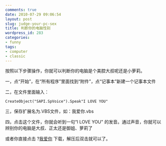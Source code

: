 ```yaml
---
comments: true
date: 2010-07-29 09:06:54
layout: post
slug: judge-your-pc-sex
title: 判断你的电脑性别
wordpress_id: 283
categories:
- funny
tags:
- computer
- classic
---
```


按照以下步骤操作，你就可以判断你的电脑是个美腔大叔呢还是小萝莉。

一，点“开始”，在“所有程序”里面找到“附件”，点“记事本”新建一个记事本文件

二，在文件里面输入：


    
    
    CreateObject("SAPI.SpVoice").Speak"I LOVE YOU"
    



三，保存扩展名为.VBS文件，如：我爱你.vbs

四，点击这个文件，你就会听到一句“I LOVE YOU" 的发音。通过声音，你就可以辨别你的电脑是大叔、正太还是御姐、萝莉了


或者你直接点击 ?[我爱你](http://dobila.info/wp-content/uploads/2010/07/love.zip) 下载，解压后双击就可以了。
